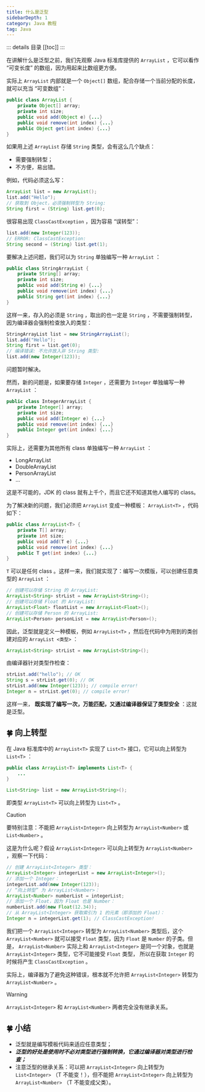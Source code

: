 ```yaml
---
title: 什么是泛型
sidebarDepth: 1
category: Java 教程
tag: Java
---
```


::: details 目录
[[toc]]
:::

在讲解什么是泛型之前，我们先观察 Java 标准库提供的 `ArrayList` ，它可以看作 “可变长度” 的数组，因为用起来比数组更方便。

实际上 `ArrayList` 内部就是一个 `Object[]` 数组，配合存储一个当前分配的长度，就可以充当 “可变数组”：

```java
public class ArrayList {
    private Object[] array;
    private int size;
    public void add(Object e) {...}
    public void remove(int index) {...}
    public Object get(int index) {...}
}
```

如果用上述 `ArrayList` 存储 `String` 类型，会有这么几个缺点：

- 需要强制转型；
- 不方便，易出错。

例如，代码必须这么写：

```java
ArrayList list = new ArrayList();
list.add("Hello");
// 获取到 Object，必须强制转型为 String:
String first = (String) list.get(0);
```

很容易出现 `ClassCastException` ，因为容易 “误转型”：

```java
list.add(new Integer(123));
// ERROR: ClassCastException:
String second = (String) list.get(1);
```

要解决上述问题，我们可以为 `String` 单独编写一种 `ArrayList` ：

```java
public class StringArrayList {
    private String[] array;
    private int size;
    public void add(String e) {...}
    public void remove(int index) {...}
    public String get(int index) {...}
}
```

这样一来，存入的必须是 `String` ，取出的也一定是 `String` ，不需要强制转型，因为编译器会强制检查放入的类型：

```java
StringArrayList list = new StringArrayList();
list.add("Hello");
String first = list.get(0);
// 编译错误: 不允许放入非 String 类型:
list.add(new Integer(123));
```

问题暂时解决。

然而，新的问题是，如果要存储 `Integer` ，还需要为 `Integer` 单独编写一种 `ArrayList` ：

```java
public class IntegerArrayList {
    private Integer[] array;
    private int size;
    public void add(Integer e) {...}
    public void remove(int index) {...}
    public Integer get(int index) {...}
}
```

实际上，还需要为其他所有 class 单独编写一种 `ArrayList` ：

- LongArrayList
- DoubleArrayList
- PersonArrayList
- ...

这是不可能的，JDK 的 class 就有上千个，而且它还不知道其他人编写的 class。

为了解决新的问题，我们必须把 `ArrayList` 变成一种模板： `ArrayList<T>` ，代码如下：

```java
public class ArrayList<T> {
    private T[] array;
    private int size;
    public void add(T e) {...}
    public void remove(int index) {...}
    public T get(int index) {...}
}
```

`T` 可以是任何 class 。这样一来，我们就实现了：编写一次模版，可以创建任意类型的 `ArrayList` ：

```java
// 创建可以存储 String 的 ArrayList:
ArrayList<String> strList = new ArrayList<String>();
// 创建可以存储 Float 的 ArrayList:
ArrayList<Float> floatList = new ArrayList<Float>();
// 创建可以存储 Person 的 ArrayList:
ArrayList<Person> personList = new ArrayList<Person>();
```

因此，泛型就是定义一种模板，例如 `ArrayList<T>` ，然后在代码中为用到的类创建对应的 `ArrayList <类型>` ：

```java
ArrayList<String> strList = new ArrayList<String>();
```

由编译器针对类型作检查：

```java
strList.add("hello"); // OK
String s = strList.get(0); // OK
strList.add(new Integer(123)); // compile error!
Integer n = strList.get(0); // compile error!
```

这样一来， **既实现了编写一次，万能匹配，又通过编译器保证了类型安全** ：这就是泛型。


## 🍀 向上转型

在 Java 标准库中的 `ArrayList<T>` 实现了 `List<T>` 接口，它可以向上转型为 `List<T>` ：

```java
public class ArrayList<T> implements List<T> {
    ...
}

List<String> list = new ArrayList<String>();
```


即类型 `ArrayList<T>` 可以向上转型为 `List<T>` 。

> [!caution]
> 要特别注意：不能把 `ArrayList<Integer>` 向上转型为 `ArrayList<Number>` 或 `List<Number>` 。

这是为什么呢？假设 `ArrayList<Integer>` 可以向上转型为 `ArrayList<Number>` ，观察一下代码：

```java
// 创建 ArrayList<Integer> 类型：
ArrayList<Integer> integerList = new ArrayList<Integer>();
// 添加一个 Integer：
integerList.add(new Integer(123));
// “向上转型” 为 ArrayList<Number>：
ArrayList<Number> numberList = integerList;
// 添加一个 Float，因为 Float 也是 Number：
numberList.add(new Float(12.34));
// 从 ArrayList<Integer> 获取索引为 1 的元素（即添加的 Float）：
Integer n = integerList.get(1); // ClassCastException!
```

我们把一个 `ArrayList<Integer>` 转型为 `ArrayList<Number>` 类型后，这个 `ArrayList<Number>` 就可以接受 `Float` 类型，因为 `Float` 是 `Number` 的子类。但是， `ArrayList<Number>` 实际上和 `ArrayList<Integer>` 是同一个对象，也就是 `ArrayList<Integer>` 类型，它不可能接受 `Float` 类型， 所以在获取 `Integer` 的时候将产生 `ClassCastException` 。

实际上，编译器为了避免这种错误，根本就不允许把 `ArrayList<Integer>` 转型为 `ArrayList<Number>` 。

> [!WARNING]
> `ArrayList<Integer>` 和 `ArrayList<Number>` 两者完全没有继承关系。


## 🍀 小结

- 泛型就是编写模板代码来适应任意类型；
- ***泛型的好处是使用时不必对类型进行强制转换，它通过编译器对类型进行检查；***
- 注意泛型的继承关系：可以把 `ArrayList<Integer>` 向上转型为 `List<Integer>` （T 不能变！），但不能把 `ArrayList<Integer>` 向上转型为 `ArrayList<Number>` （T 不能变成父类）。

